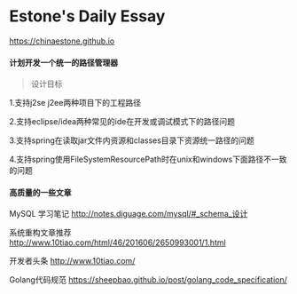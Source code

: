 # Estone's Daily Essay

https://chinaestone.github.io


#### 计划开发一个统一的路径管理器  

> 设计目标  

1.支持j2se j2ee两种项目下的工程路径    

2.支持eclipse/idea两种常见的ide在开发或调试模式下的路径问题    

3.支持spring在读取jar文件内资源和classes目录下资源统一路径的问题    

4.支持spring使用FileSystemResourcePath时在unix和windows下面路径不一致的问题    


#### 高质量的一些文章

MySQL 学习笔记
http://notes.diguage.com/mysql/#_schema_设计

系统重构文章推荐
http://www.10tiao.com/html/46/201606/2650993001/1.html

开发者头条
http://www.10tiao.com/ 

Golang代码规范 
https://sheepbao.github.io/post/golang_code_specification/
